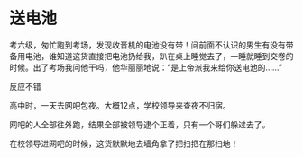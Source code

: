 # 送电池

考六级，匆忙跑到考场，发现收音机的电池没有带！问前面不认识的男生有没有带备用电池，谁知道这货直接把电池扔给我，趴在桌上睡觉去了，一睡就睡到交卷的时候。出了考场我问他干吗，他华丽丽地说：“是上帝派我来给你送电池的……” 

反应不错 

高中时，一天去网吧包夜。大概12点，学校领导来查夜不归宿。 

网吧的人全部往外跑，结果全部被领导逮个正着，只有一个哥们躲过去了。 

在校领导进网吧的时候，这货默默地去墙角拿了把扫把在那扫地！